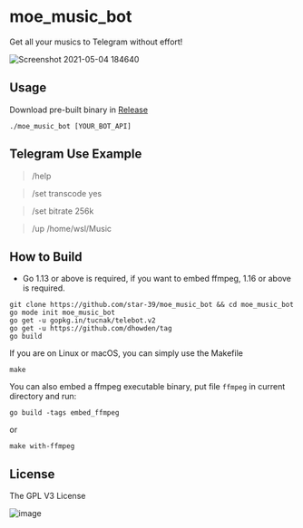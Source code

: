 # moe_music_bot
Get all your musics to Telegram without effort!

![Screenshot 2021-05-04 184640](https://user-images.githubusercontent.com/75669297/116986761-290d9900-ad09-11eb-949b-ce7fa025ab3e.png)


## Usage
Download pre-built binary in [Release](https://github.com/star-39/moe_music_bot/releases)
```
./moe_music_bot [YOUR_BOT_API]
```

## Telegram Use Example
> /help

> /set transcode yes

> /set bitrate 256k

> /up /home/wsl/Music

## How to Build
* Go 1.13 or above is required, if you want to embed ffmpeg, 1.16 or above is required.
```
git clone https://github.com/star-39/moe_music_bot && cd moe_music_bot
go mode init moe_music_bot
go get -u gopkg.in/tucnak/telebot.v2
go get -u https://github.com/dhowden/tag
go build
```

If you are on Linux or macOS, you can simply use the Makefile
```
make
```

You can also embed a ffmpeg executable binary, put file `ffmpeg` in current directory and run:
```
go build -tags embed_ffmpeg
```
or
```
make with-ffmpeg
```


## License
The GPL V3 License

![image](http://www.gnu.org/graphics/gplv3-127x51.png)
